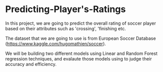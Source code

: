 # Predicting-Player's-Ratings

In this project, we are going to predict the overall rating of soccer player based on their attributes such as 'crossing', 'finishing etc.

The dataset that we are going to use is from European Soccer Database (https://www.kaggle.com/hugomathien/soccer). 

We will be building two different models using Linear and Random Forest regression techniques, and evalaute those models using to judge their accuracy and efficiency.
